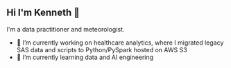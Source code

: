 ## Hi I'm Kenneth 👋
I'm a data practitioner and meteorologist. 

- 🔭 I’m currently working on healthcare analytics, where I migrated legacy SAS data and scripts to Python/PySpark hosted on AWS S3
- 🌱 I’m currently learning data and AI engineering



